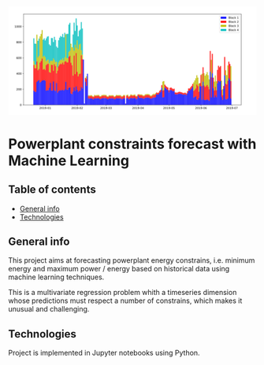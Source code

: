 ![Energy illustration](./Pix/stackedpower.png)

# Powerplant constraints forecast with Machine Learning

## Table of contents
* [General info](#general-info)
* [Technologies](#technologies)

## General info
This project aims at forecasting powerplant energy constrains, i.e. minimum energy and maximum power / energy based on historical data using machine learning techniques.

This is a multivariate regression problem whith a timeseries dimension whose predictions must respect a number of constrains, which makes it unusual and challenging.
	
## Technologies
Project is implemented in Jupyter notebooks using Python.
	

